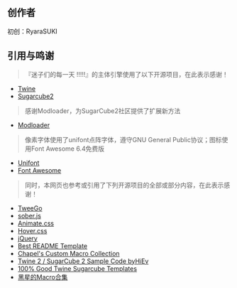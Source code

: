 ## 创作者

初创：RyaraSUKI

## 引用与鸣谢
> 『迷子们的每一天 !!!!!』的主体引擎使用了以下开源项目，在此表示感谢！

- [Twine](https://twinery.org/)
- [Sugarcube2](https://github.com/tmedwards/sugarcube-2)

> 感谢Modloader，为SugarCube2社区提供了扩展新方法

- [Modloader](https://github.com/Lyoko-Jeremie/sugarcube-2-ModLoader)

> 像素字体使用了unifont点阵字体，遵守GNU General Public协议；图标使用Font Awesome 6.4免费版

- [Unifont](https://unifoundry.com/unifont/index.html)
- [Font Awesome](https://fontawesome.com/)

> 同时，本网页也参考或引用了下列开源项目的全部或部分内容，在此表示感谢！

- [TweeGo](https://github.com/tmedwards/tweego)
- [sober.js](https://soberjs.com/)
- [Animate.css](https://daneden.github.io/animate.css)
- [Hover.css](http://ianlunn.github.io/Hover/)
- [jQuery](https://jquery.com/)
- [Best README Template](https://github.com/shaojintian/Best_README_template)
- [Chapel's Custom Macro Collection](https://github.com/ChapelR/custom-macros-for-sugarcube-2)
- [Twine 2 / SugarCube 2 Sample Code byHiEv](https://hiev-heavy-ind.com/Sample_Code/Sample_Code.html)
- [100% Good Twine Sugarcube Templates](https://manonamora.itch.io/twine-sugarcube-templates)
- [黑星的Macro合集](https://raven-book.github.io/TweeGoGuide/%E9%BB%91%E6%98%9F%E7%9A%84Macro%E5%90%88%E9%9B%86/%E5%AE%8F%E5%88%97%E8%A1%A8%20%E7%AC%AC%E4%B8%80%E5%BC%B9.html)